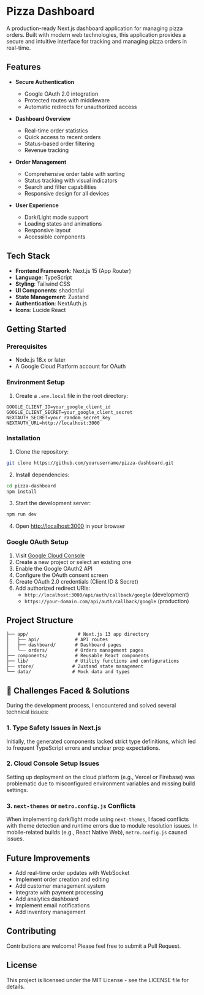 # Pizza Dashboard

A production-ready Next.js dashboard application for managing pizza orders. Built with modern web technologies, this application provides a secure and intuitive interface for tracking and managing pizza orders in real-time.

## Features

- **Secure Authentication**
  - Google OAuth 2.0 integration
  - Protected routes with middleware
  - Automatic redirects for unauthorized access

- **Dashboard Overview**
  - Real-time order statistics
  - Quick access to recent orders
  - Status-based order filtering
  - Revenue tracking

- **Order Management**
  - Comprehensive order table with sorting
  - Status tracking with visual indicators
  - Search and filter capabilities
  - Responsive design for all devices

- **User Experience**
  - Dark/Light mode support
  - Loading states and animations
  - Responsive layout
  - Accessible components

## Tech Stack

- **Frontend Framework**: Next.js 15 (App Router)
- **Language**: TypeScript
- **Styling**: Tailwind CSS
- **UI Components**: shadcn/ui
- **State Management**: Zustand
- **Authentication**: NextAuth.js
- **Icons**: Lucide React

## Getting Started

### Prerequisites

- Node.js 18.x or later
- A Google Cloud Platform account for OAuth

### Environment Setup

1. Create a `.env.local` file in the root directory:
```env
GOOGLE_CLIENT_ID=your_google_client_id
GOOGLE_CLIENT_SECRET=your_google_client_secret
NEXTAUTH_SECRET=your_random_secret_key
NEXTAUTH_URL=http://localhost:3000
```

### Installation

1. Clone the repository:
```bash
git clone https://github.com/yourusername/pizza-dashboard.git
```

2. Install dependencies:
```bash
cd pizza-dashboard
npm install
```

3. Start the development server:
```bash
npm run dev
```

4. Open [http://localhost:3000](http://localhost:3000) in your browser

### Google OAuth Setup

1. Visit [Google Cloud Console](https://console.cloud.google.com)
2. Create a new project or select an existing one
3. Enable the Google OAuth2 API
4. Configure the OAuth consent screen
5. Create OAuth 2.0 credentials (Client ID & Secret)
6. Add authorized redirect URIs:
   - `http://localhost:3000/api/auth/callback/google` (development)
   - `https://your-domain.com/api/auth/callback/google` (production)

## Project Structure

```
├── app/                  # Next.js 13 app directory
│   ├── api/             # API routes
│   ├── dashboard/       # Dashboard pages
│   └── orders/          # Orders management pages
├── components/          # Reusable React components
├── lib/                 # Utility functions and configurations
├── store/              # Zustand state management
└── data/               # Mock data and types
```

## 🧩 Challenges Faced & Solutions

During the development process, I encountered and solved several technical issues:

### 1. Type Safety Issues in Next.js


Initially, the generated components lacked strict type definitions, which led to frequent TypeScript errors and unclear prop expectations.



### 2. Cloud Console Setup Issues


Setting up deployment on the cloud platform (e.g., Vercel or Firebase) was problematic due to misconfigured environment variables and missing build settings.



### 3. `next-themes` or `metro.config.js` Conflicts


When implementing dark/light mode using `next-themes`, I faced conflicts with theme detection and runtime errors due to module resolution issues. In mobile-related builds (e.g., React Native Web), `metro.config.js` caused issues.




## Future Improvements

-  Add real-time order updates with WebSocket
-  Implement order creation and editing
-  Add customer management system
-  Integrate with payment processing
-  Add analytics dashboard
-  Implement email notifications
-  Add inventory management

## Contributing

Contributions are welcome! Please feel free to submit a Pull Request.

## License

This project is licensed under the MIT License - see the LICENSE file for details.
